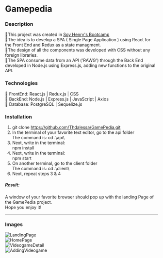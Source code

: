 
# Gamepedia

### Description
🔹This project was created in [Soy Henry's Bootcamp](https://www.soyhenry.com/)  
🔹The idea is to develop a SPA ( Single Page Application ) using React for the Front End and Redux as a state managment.  
🔹The design of all the components was developed with CSS without any foreign libraries.  
🔹The SPA consume data from an API ('RAWG') through the Back End developed in Node.js using Express.js, adding new functions to the original API.

### Technologies

🔹 FrontEnd: React.js | Redux.js | CSS  
🔹 BackEnd: Node.js | Express.js | JavaScript | Axios  
🔹 Database: PostgreSQL | Sequelize.js

### Installation

1. git clone https://github.com/Thdalessa/GamePedia.git
2. In the terminal of your favorite text editor, go to the api folder  
   The command is: cd .\api\
3. Next, write in the terminal:  
   npm install 
4. Next, write in the terminal:  
   npm start 
5. On another terminal, go to the client folder  
   The command is: cd .\client\
6. Next, repeat steps 3 & 4  
##### Result:   

A window of your favorite browser should pop up with the landing Page
of the GamePedia project.  
Hope you enjoy it!

-------------------------------------------------------------------------------------------------------------------------

### Images
![LandingPage](https://user-images.githubusercontent.com/89609966/156949395-70639f9c-e8b5-47cc-acfb-f05eb3fd264d.png)  
![HomePage](https://user-images.githubusercontent.com/89609966/157926373-5ca19497-44d7-4beb-bc2a-2efef775ef35.png)  
![VideogameDetail](https://user-images.githubusercontent.com/89609966/157926307-fb7a7bca-2236-4f60-84a1-1b09d6160fde.png)  
![AddingVideogame](https://user-images.githubusercontent.com/89609966/157926301-ebf776af-72c5-4aa7-9949-44740b131d53.png)  



